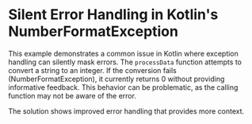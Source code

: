 # Silent Error Handling in Kotlin's NumberFormatException

This example demonstrates a common issue in Kotlin where exception handling can silently mask errors. The `processData` function attempts to convert a string to an integer. If the conversion fails (NumberFormatException), it currently returns 0 without providing informative feedback.  This behavior can be problematic, as the calling function may not be aware of the error. 

The solution shows improved error handling that provides more context.